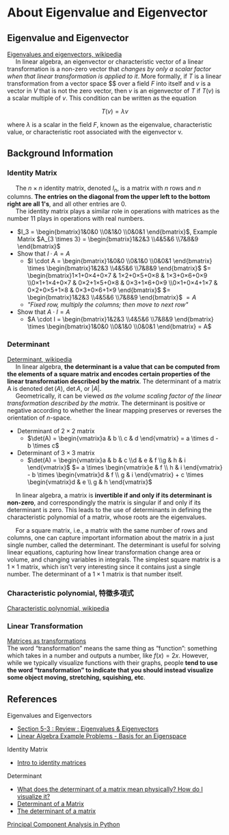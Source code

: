 # About Eigenvalue and Eigenvector

## Eigenvalue and Eigenvector

[Eigenvalues and eigenvectors, wikipedia](https://en.wikipedia.org/wiki/Eigenvalues_and_eigenvectors)  
&nbsp;&nbsp;&nbsp;&nbsp; In linear algebra, an eigenvector or characteristic vector of a linear transformation is a non-zero vector that _changes by only a scalar factor when that linear transformation is applied to it_. More formally, if $T$ is a linear transformation from a vector space $$ over a field $F$ into itself and $v$ is a vector in $V$ that is not the zero vector, then $v$ is an eigenvector of $T$ if $T(v)$ is a scalar multiple of $v$. This condition can be written as the equation  

$$ T(v) = \lambda v $$

where $\lambda$ is a scalar in the field $F$, known as the eigenvalue, characteristic value, or characteristic root associated with the eigenvector v.  

## Background Information

### Identity Matrix

&nbsp;&nbsp;&nbsp;&nbsp; The $n\times n$ identity matrix, denoted $I_n$, is a matrix with $n$ rows and $n$ columns. **The entries on the diagonal from the upper left to the bottom right are all $1$'s**, and all other entries are $0$.  
&nbsp;&nbsp;&nbsp;&nbsp; The identity matrix plays a similar role in operations with matrices as the number 11 plays in operations with real numbers.  

+ $I_3 = \begin{bmatrix}1&0&0 \\0&1&0 \\0&0&1 \end{bmatrix}$, Example Matrix $A_{3 \times 3} = \begin{bmatrix}1&2&3 \\4&5&6 \\7&8&9 \end{bmatrix}$
+ Show that $I \cdot A = A$
  + $I \cdot A = \begin{bmatrix}1&0&0 \\0&1&0 \\0&0&1 \end{bmatrix} \times \begin{bmatrix}1&2&3 \\4&5&6 \\7&8&9 \end{bmatrix}$ $= \begin{bmatrix}1×1+0×4+0×7 & 1×2+0×5+0×8 & 1×3+0×6+0×9 \\0×1+1×4+0×7 & 0×2+1×5+0×8 & 0×3+1×6+0×9 \\0×1+0×4+1×7 & 0×2+0×5+1×8 & 0×3+0×6+1×9 \end{bmatrix}$ $= \begin{bmatrix}1&2&3 \\4&5&6 \\7&8&9 \end{bmatrix}$ $= A$
  + _"Fixed row, multiply the columns; then move to next row"_
+ Show that $A \cdot I = A$
  + $A \cdot I = \begin{bmatrix}1&2&3 \\4&5&6 \\7&8&9 \end{bmatrix} \times \begin{bmatrix}1&0&0 \\0&1&0 \\0&0&1 \end{bmatrix} = A$

### Determinant

[Determinant, wikipedia](https://en.wikipedia.org/wiki/Determinant)  
&nbsp;&nbsp;&nbsp;&nbsp; In linear algebra, **the determinant is a value that can be computed from the elements of a square matrix and encodes certain properties of the linear transformation described by the matrix**. The determinant of a matrix A is denoted $\det(A)$, $\det A$, or $|A|$.  
&nbsp;&nbsp;&nbsp;&nbsp; Geometrically, it can be viewed _as the volume scaling factor of the linear transformation described by the matrix_. The determinant is positive or negative according to whether the linear mapping preserves or reverses the orientation of $n$-space.  

+ Determinant of $2 \times 2$ matrix
  + $\det(A) = \begin{vmatrix}a & b \\ c & d \end{vmatrix} = a \times d - b \times c$
+ Determinant of $3 \times 3$ matrix
  + $\det(A) = \begin{vmatrix}a & b & c \\d & e & f \\g & h & i \end{vmatrix}$ $= a \times \begin{vmatrix}e & f \\ h & i \end{vmatrix} - b \times \begin{vmatrix}d & f \\ g & i \end{vmatrix} + c \times \begin{vmatrix}d & e \\ g & h \end{vmatrix}$

&nbsp;&nbsp;&nbsp;&nbsp; In linear algebra, a matrix is **invertible if and only if its determinant is non-zero**, and correspondingly the matrix is singular if and only if its determinant is zero. This leads to the use of determinants in defining the characteristic polynomial of a matrix, whose roots are the eigenvalues.  

&nbsp;&nbsp;&nbsp;&nbsp; For a square matrix, i.e., a matrix with the same number of rows and columns, one can capture important information about the matrix in a just single number, called the determinant. The determinant is useful for solving linear equations, capturing how linear transformation change area or volume, and changing variables in integrals. The simplest square matrix is a $1×1$ matrix, which isn't very interesting since it contains just a single number. The determinant of a $1×1$ matrix is that number itself.  

### Characteristic polynomial, 特徵多項式

[Characteristic polynomial, wikipedia](https://en.wikipedia.org/wiki/Characteristic_polynomial)  

### Linear Transformation

[Matrices as transformations](https://www.khanacademy.org/math/precalculus/precalc-matrices/modal/a/matrices-as-transformations)  
The word “transformation” means the same thing as “function”: something which takes in a number and outputs a number, like $f(x) = 2x$. However, while we typically visualize functions with their graphs, people **tend to use the word “transformation” to indicate that you should instead visualize some object moving, stretching, squishing, etc**.


## References

Eigenvalues and Eigenvectors

+ [Section 5-3 : Review : Eigenvalues & Eigenvectors](http://tutorial.math.lamar.edu/Classes/DE/LA_Eigen.aspx)
+ [Linear Algebra Example Problems - Basis for an Eigenspace](https://www.youtube.com/watch?v=hIoAcfPfPoM)

Identity Matrix

+ [Intro to identity matrices](https://www.khanacademy.org/math/precalculus/precalc-matrices/properties-of-matrix-multiplication/a/intro-to-identity-matrices)

Determinant

+ [What does the determinant of a matrix mean physically? How do I visualize it?](https://www.quora.com/What-does-the-determinant-of-a-matrix-mean-physically-How-do-I-visualize-it)
+ [Determinant of a Matrix](https://www.mathsisfun.com/algebra/matrix-determinant.html)
+ [The determinant of a matrix](https://mathinsight.org/determinant_matrix)

[Principal Component Analysis in Python](https://plot.ly/ipython-notebooks/principal-component-analysis/)
